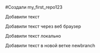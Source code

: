 #Создали my_first_repo123

Добавили текст

Добавили текст через веб браузер

Добавили текст локально

Добавили текст в новой ветке newbranch
